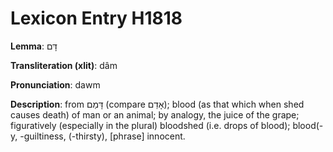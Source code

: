 # Lexicon Entry H1818

**Lemma**: דָּם

**Transliteration (xlit)**: dâm

**Pronunciation**: dawm

**Description**:
from דָּמַם (compare אָדַם); blood (as that which when shed causes death) of man or an animal; by analogy, the juice of the grape; figuratively (especially in the plural) bloodshed (i.e. drops of blood); blood(-y, -guiltiness, (-thirsty), [phrase] innocent.
